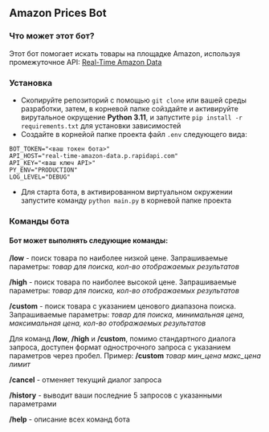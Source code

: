 ## Amazon Prices Bot
### Что может этот бот?
Этот бот помогает искать товары на площадке Amazon, используя промежуточное API: [Real-Time Amazon Data](https://rapidapi.com/letscrape-6bRBa3QguO5/api/real-time-amazon-data)

### Установка
- Скопируйте репозиторий с помощью `git clone` или вашей среды разработки, затем, в корневой папке сойздайте и активируйте вирутальное окрущение __Python 3.11__, и запустите `pip install -r requirements.txt` для установки зависимостей
- Создайте в корнейой папке проекта файл `.env` следующего вида:
```
BOT_TOKEN="<ваш токен бота>"
API_HOST="real-time-amazon-data.p.rapidapi.com"
API_KEY="<ваш ключ API>"
PY_ENV="PRODUCTION"
LOG_LEVEL="DEBUG"
```
- Для старта бота, в активированном виртуальном окружении запустите команду `python main.py` в корневой папке проекта

### Команды бота
#### Бот может выполнять следующие команды:

__/low__ - поиск товара по наиболее низкой цене. Запрашиваемые параметры: *товар для поиска, кол-во отображаемых результатов*

__/high__ - поиск товара по наиболее высокой цене. Запрашиваемые параметры: *товар для поиска, кол-во отображаемых результатов*

__/custom__ - поиск товара с указанием ценового диапазона поиска. Запрашиваемые параметры: *товар для поиска, минимальная цена, максимальная цена, кол-во отображаемых результатов*

Для команд __/low__, __/high__ и __/custom__, помимо стандартного диалога запроса, доступен формат однострочного запроса с указанием параметров через пробел. Пример:
__/custom__ *товар мин_цена макс_цена лимит*

__/cancel__ - отменяет текущий диалог запроса

__/history__ - выводит ваши последние 5 запросов с указанными параметрами

__/help__ - описание всех команд бота
